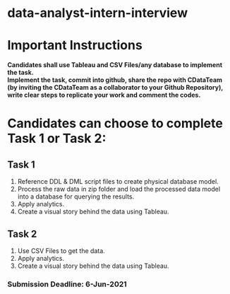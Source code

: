 # data-analyst-intern-interview
  
# Important Instructions
**Candidates shall use Tableau and CSV Files/any database to implement the task.**  
**Implement the task, commit into github, share the repo with CDataTeam (by inviting the CDataTeam as a collaborator to your Github Repository), write clear steps to replicate your work and comment the codes.**  

# Candidates can choose to complete Task 1 or Task 2:
## Task 1
1. Reference DDL & DML script files to create physical database model.
2. Process the raw data in zip folder and load the processed data model into a database for querying the results. 
3. Apply analytics.
4. Create a visual story behind the data using Tableau.

## Task 2
1. Use CSV Files to get the data.
2. Apply analytics.
3. Create a visual story behind the data using Tableau.

### Submission Deadline: 6-Jun-2021
